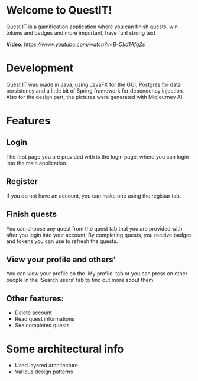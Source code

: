 # Welcome to **QuestIT**!
Quest IT is a gamification application where you can finish quests, win tokens and badges and more important, have fun!
strong text

**Video**: *https://www.youtube.com/watch?v=B-Okd1AfgZs*

# Development
Quest IT was made in Java, using JavaFX for the GUI, Postgres for data persistency and a little bit of Spring framework for dependency injection. Also for the design part, the pictures were generated with Midjourney AI.

# Features

## Login

The first page you are provided with is the login page, where you can login into the main application.

## Register

If you do not have an account, you can make one using the registar tab.

## Finish quests

You can choose any quest from the quest tab that you are provided with after you login into your account. By completing quests, you receive badges and tokens you can use to refresh the quests.

## View your profile and others'

You can view your profile on the 'My profile' tab or you can press on other people in the 'Search users' tab to find out more about them

## Other features:
- Delete account
- Read quest informations
- See completed quests

# Some architectural info
- Used layered architecture
- Various design patterns


